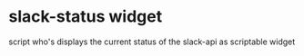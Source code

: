# slack-status widget
script who's displays the current status of the slack-api as scriptable widget
